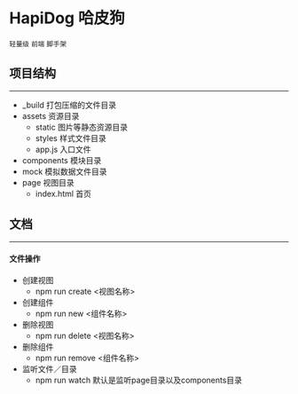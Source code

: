 HapiDog 哈皮狗
============
`轻量级` `前端` `脚手架`
## 项目结构
------------
- _build 打包压缩的文件目录
- assets 资源目录
    - static 图片等静态资源目录
    - styles 样式文件目录
    - app.js 入口文件
- components 模块目录
- mock 模拟数据文件目录
- page 视图目录
    - index.html 首页
## 文档
------------
#### 文件操作
- 创建视图 
    - npm run create <视图名称>
- 创建组件 
    - npm run new <组件名称>
- 删除视图 
    - npm run delete <视图名称>
- 删除组件 
    - npm run remove <组件名称>
- 监听文件／目录
    - npm run watch 默认是监听page目录以及components目录